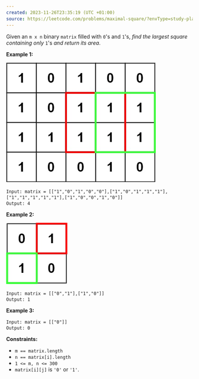 ```yaml
---
created: 2023-11-26T23:35:19 (UTC +01:00)
source: https://leetcode.com/problems/maximal-square/?envType=study-plan-v2&envId=top-interview-150
---
```

Given an `m x n` binary `matrix` filled with `0`'s and `1`'s, _find the largest square containing only_ `1`'s _and return its area_.

**Example 1:**

![img.png](img.png)

```
Input: matrix = [["1","0","1","0","0"],["1","0","1","1","1"],["1","1","1","1","1"],["1","0","0","1","0"]]
Output: 4

```

**Example 2:**

![img_1.png](img_1.png)

```
Input: matrix = [["0","1"],["1","0"]]
Output: 1

```

**Example 3:**

```
Input: matrix = [["0"]]
Output: 0

```

**Constraints:**

-   `m == matrix.length`
-   `n == matrix[i].length`
-   `1 <= m, n <= 300`
-   `matrix[i][j]` is `'0'` or `'1'`.
